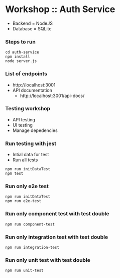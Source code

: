 # Workshop :: Auth Service
* Backend = NodeJS
* Database = SQLite

### Steps to run
```
cd auth-service
npm install
node server.js
```

### List of endpoints
* http://localhost:3001
* API documentation
  * http://localhost:3001/api-docs/

### Testing workshop
* API testing
* UI testing
* Manage depedencies


### Run testing with jest
* Intial data for test
* Run all tests
```
npm run initDataTest
npm test
```

### Run only e2e test
```
npm run initDataTest
npm run e2e-test
```

### Run only component test with test double
```
npm run component-test
```

### Run only integration test with test double
```
npm run integration-test
```

### Run only unit test with test double
```
npm run unit-test
```
